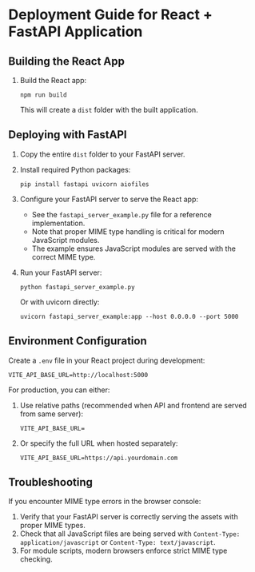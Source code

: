 
# Deployment Guide for React + FastAPI Application

## Building the React App

1. Build the React app:
   ```
   npm run build
   ```
   This will create a `dist` folder with the built application.

## Deploying with FastAPI

1. Copy the entire `dist` folder to your FastAPI server.

2. Install required Python packages:
   ```
   pip install fastapi uvicorn aiofiles
   ```

3. Configure your FastAPI server to serve the React app:
   - See the `fastapi_server_example.py` file for a reference implementation.
   - Note that proper MIME type handling is critical for modern JavaScript modules.
   - The example ensures JavaScript modules are served with the correct MIME type.

4. Run your FastAPI server:
   ```
   python fastapi_server_example.py
   ```
   
   Or with uvicorn directly:
   ```
   uvicorn fastapi_server_example:app --host 0.0.0.0 --port 5000
   ```

## Environment Configuration

Create a `.env` file in your React project during development:

```
VITE_API_BASE_URL=http://localhost:5000
```

For production, you can either:
1. Use relative paths (recommended when API and frontend are served from same server):
   ```
   VITE_API_BASE_URL=
   ```

2. Or specify the full URL when hosted separately:
   ```
   VITE_API_BASE_URL=https://api.yourdomain.com
   ```

## Troubleshooting

If you encounter MIME type errors in the browser console:
1. Verify that your FastAPI server is correctly serving the assets with proper MIME types.
2. Check that all JavaScript files are being served with `Content-Type: application/javascript` or `Content-Type: text/javascript`.
3. For module scripts, modern browsers enforce strict MIME type checking.
